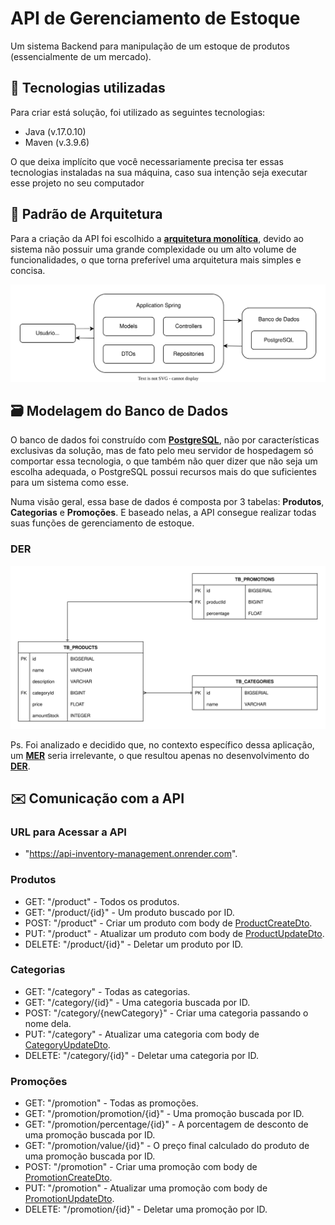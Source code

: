 # API de Gerenciamento de Estoque
Um sistema Backend para manipulação de um estoque de produtos (essencialmente de um mercado).

## 🍃 Tecnologias utilizadas
Para criar está solução, foi utilizado as   seguintes tecnologias:
- Java (v.17.0.10)
- Maven (v.3.9.6)

O que deixa implícito que você necessariamente precisa ter essas tecnologias instaladas na sua máquina, caso sua intenção seja executar esse projeto no seu computador

## 🏬 Padrão de Arquitetura
Para a criação da API foi escolhido a [**arquitetura monolítica**](https://microservices.io/patterns/monolithic.html), devido ao sistema não possuir uma grande complexidade ou um alto volume de funcionalidades, o que torna preferível uma arquitetura mais simples e concisa.

<img src="https://github.com/WesleyTelesBenette/my-sources-for-docs/blob/main/api-inventory-management/arquitetura.svg" width="600" />

## 🗃️ Modelagem do Banco de Dados
O banco de dados foi construído com [**PostgreSQL**](https://www.postgresql.org/), não por características exclusivas da solução, mas de fato pelo meu servidor de hospedagem só comportar essa tecnologia, o que também não quer dizer que não seja um escolha adequada, o PostgreSQL possui recursos mais do que suficientes para um sistema como esse.

Numa visão geral, essa base de dados é composta por 3 tabelas: **Produtos**, **Categorias** e **Promoções**. E baseado nelas, a API consegue realizar todas suas funções de gerenciamento de estoque.

### DER
<img src="https://github.com/WesleyTelesBenette/my-sources-for-docs/blob/main/api-inventory-management/der.svg" width="600" />

Ps. Foi analizado e decidido que, no contexto específico dessa aplicação, um [**MER**](https://rfcosta85.medium.com/descobrindo-a-modelagem-de-dados-as-principais-caracter%C3%ADsticas-do-modelo-entidade-relacionamento-4d9eec586334) seria irrelevante, o que resultou apenas no desenvolvimento do [**DER**](https://medium.com/@qwejklsd3/desenvolvimento-de-um-diagrama-entidade-relacionamento-para-controle-de-empr%C3%A9stimo-de-livros-em-uma-a3d58851303a).

## ✉️ Comunicação com a API
### URL para Acessar a API
- "https://api-inventory-management.onrender.com".

### Produtos
- GET: "/product" - Todos os produtos.
- GET: "/product/{id}" - Um produto buscado por ID.
- POST: "/product" - Criar um produto com body de [ProductCreateDto](https://github.com/WesleyTelesBenette/api-inventory-management/blob/master/src/main/java/com/wesleytelesbenette/apiinventorymanagement/dtos/ProductCreateDto.java).
- PUT: "/product" - Atualizar um produto com body de [ProductUpdateDto](https://github.com/WesleyTelesBenette/api-inventory-management/blob/master/src/main/java/com/wesleytelesbenette/apiinventorymanagement/dtos/ProductUpdateDto.java).
- DELETE: "/product/{id}" - Deletar um produto por ID.

### Categorias
- GET: "/category" - Todas as categorias.
- GET: "/category/{id}" - Uma categoria buscada por ID.
- POST: "/category/{newCategory}" - Criar uma categoria passando o nome dela.
- PUT: "/category" - Atualizar uma categoria com body de [CategoryUpdateDto](https://github.com/WesleyTelesBenette/api-inventory-management/blob/master/src/main/java/com/wesleytelesbenette/apiinventorymanagement/dtos/CategoryUpdateDto.java).
- DELETE: "/category/{id}" - Deletar uma categoria por ID.

### Promoções
- GET: "/promotion" - Todas as promoções.
- GET: "/promotion/promotion/{id}" - Uma promoção buscada por ID.
- GET: "/promotion/percentage/{id}" - A porcentagem de desconto de uma promoção buscada por ID.
- GET: "/promotion/value/{id}" - O preço final calculado do produto de uma promoção buscada por ID.
- POST: "/promotion" - Criar uma promoção com body de [PromotionCreateDto](https://github.com/WesleyTelesBenette/api-inventory-management/blob/master/src/main/java/com/wesleytelesbenette/apiinventorymanagement/dtos/PromotionCreateDto.java).
- PUT: "/promotion" - Atualizar uma promoção com body de [PromotionUpdateDto](https://github.com/WesleyTelesBenette/api-inventory-management/blob/master/src/main/java/com/wesleytelesbenette/apiinventorymanagement/dtos/PromotionUpdateDto.java).
- DELETE: "/promotion/{id}" - Deletar uma promoção por ID.
